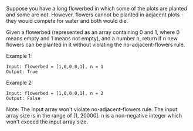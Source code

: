 Suppose you have a long flowerbed in which some of the plots are planted and some are not. However, flowers cannot be planted in adjacent plots - they would compete for water and both would die.

Given a flowerbed (represented as an array containing 0 and 1, where 0 means empty and 1 means not empty), and a number n, return if n new flowers can be planted in it without violating the no-adjacent-flowers rule.

Example 1:
```
Input: flowerbed = [1,0,0,0,1], n = 1
Output: True
```
Example 2:
```
Input: flowerbed = [1,0,0,0,1], n = 2
Output: False
```
Note:
The input array won't violate no-adjacent-flowers rule.
The input array size is in the range of [1, 20000].
n is a non-negative integer which won't exceed the input array size.